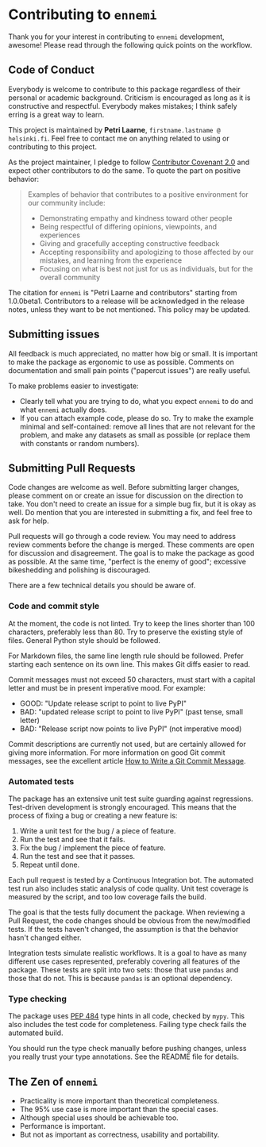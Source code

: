 # Contributing to `ennemi`

Thank you for your interest in contributing to `ennemi` development, awesome!
Please read through the following quick points on the workflow.


## Code of Conduct
Everybody is welcome to contribute to this package
regardless of their personal or academic background.
Criticism is encouraged as long as it is constructive and respectful.
Everybody makes mistakes; I think safely erring is a great way to learn.

This project is maintained by **Petri Laarne**, `firstname.lastname @ helsinki.fi`.
Feel free to contact me on anything related to using or contributing to this project.

As the project maintainer, I pledge to follow
[Contributor Covenant 2.0](https://www.contributor-covenant.org/version/2/0/code_of_conduct/)
and expect other contributors to do the same.
To quote the part on positive behavior:

> Examples of behavior that contributes to a positive environment for our community include:
> 
> - Demonstrating empathy and kindness toward other people
> - Being respectful of differing opinions, viewpoints, and experiences
> - Giving and gracefully accepting constructive feedback
> - Accepting responsibility and apologizing to those affected by our mistakes, and learning from the experience
> - Focusing on what is best not just for us as individuals, but for the overall community

The citation for `ennemi` is "Petri Laarne and contributors" starting from 1.0.0beta1.
Contributors to a release will be acknowledged in the release notes,
unless they want to be not mentioned.
This policy may be updated.


## Submitting issues
All feedback is much appreciated, no matter how big or small.
It is important to make the package as ergonomic to use as possible.
Comments on documentation and small pain points ("papercut issues") are really useful.

To make problems easier to investigate:

- Clearly tell what you are trying to do, what you expect `ennemi` to do and what `ennemi` actually does.
- If you can attach example code, please do so.
  Try to make the example minimal and self-contained: remove all lines that are not
  relevant for the problem, and make any datasets as small as possible
  (or replace them with constants or random numbers).


## Submitting Pull Requests
Code changes are welcome as well.
Before submitting larger changes, please comment on or create an issue
for discussion on the direction to take.
You don't need to create an issue for a simple bug fix,
but it is okay as well.
Do mention that you are interested in submitting a fix,
and feel free to ask for help.

Pull requests will go through a code review.
You may need to address review comments before the change is merged.
These comments are open for discussion and disagreement.
The goal is to make the package as good as possible.
At the same time, "perfect is the enemy of good"; excessive bikeshedding
and polishing is discouraged.

There are a few technical details you should be aware of.

### Code and commit style
At the moment, the code is not linted.
Try to keep the lines shorter than 100 characters,
preferably less than 80.
Try to preserve the existing style of files.
General Python style should be followed.

For Markdown files, the same line length rule should be followed.
Prefer starting each sentence on its own line.
This makes Git diffs easier to read.

Commit messages must not exceed 50 characters, must start with a capital letter
and must be in present imperative mood.
For example:

- GOOD: "Update release script to point to live PyPI"
- BAD: "updated release script to point to live PyPI" (past tense, small letter)
- BAD: "Release script now points to live PyPI" (not imperative mood)

Commit descriptions are currently not used, but are certainly allowed
for giving more information.
For more information on good Git commit messages, see the excellent article
[How to Write a Git Commit Message](https://chris.beams.io/posts/git-commit/).


### Automated tests
The package has an extensive unit test suite guarding against regressions.
Test-driven development is strongly encouraged.
This means that the process of fixing a bug or creating a new feature is:

1. Write a unit test for the bug / a piece of feature.
2. Run the test and see that it fails.
3. Fix the bug / implement the piece of feature.
4. Run the test and see that it passes.
5. Repeat until done.

Each pull request is tested by a Continuous Integration bot.
The automated test run also includes static analysis of code quality.
Unit test coverage is measured by the script,
and too low coverage fails the build.

The goal is that the tests fully document the package.
When reviewing a Pull Request, the code changes should be obvious from the new/modified tests.
If the tests haven't changed, the assumption is that the behavior hasn't changed either.

Integration tests simulate realistic workflows.
It is a goal to have as many different use cases represented,
preferably covering all features of the package.
These tests are split into two sets: those that use `pandas` and those that do not.
This is because `pandas` is an optional dependency.


### Type checking
The package uses [PEP 484](https://www.python.org/dev/peps/pep-0484/)
type hints in all code, checked by `mypy`.
This also includes the test code for completeness.
Failing type check fails the automated build.

You should run the type check manually before pushing changes,
unless you really trust your type annotations.
See the README file for details.



## The Zen of `ennemi`
- Practicality is more important than theoretical completeness.
- The 95% use case is more important than the special cases.
- Although special uses should be achievable too.
- Performance is important.
- But not as important as correctness, usability and portability.
